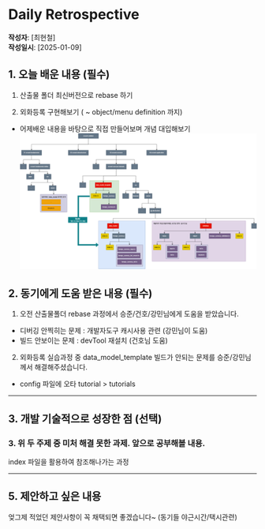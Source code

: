 # Daily Retrospective

**작성자**: [최현철]  
**작성일시**: [2025-01-09]

## 1. 오늘 배운 내용 (필수)

1. 산출물 폴더 최신버전으로 rebase 하기

2. 외화등록 구현해보기 ( ~ object/menu definition 까지)

- 어제배운 내용을 바탕으로 직접 만들어보며 개념 대입해보기
  ![alt text](foreign_currency_ref_flow.png)

## 2. 동기에게 도움 받은 내용 (필수)

1. 오전 산출물폴더 rebase 과정에서 승준/건호/강민님에게 도움을 받았습니다.

- 디버깅 안찍히는 문제 : 개발자도구 캐시사용 관련 (강민님이 도움)
- 빌드 안보이는 문제 : devTool 재설치 (건호님 도움)

2. 외화등록 실습과정 중 data_model_template 빌드가 안되는 문제를 승준/강민님께서 해결해주셨습니다.

- config 파일에 오타 tutorial > tutorials

---

## 3. 개발 기술적으로 성장한 점 (선택)

### 3. 위 두 주제 중 미처 해결 못한 과제. 앞으로 공부해볼 내용.

index 파일을 활용하여 참조해나가는 과정

---

## 5. 제안하고 싶은 내용

엊그제 적었던 제안사항이 꼭 채택되면 좋겠습니다~ (동기들 야근시간/택시관련)
